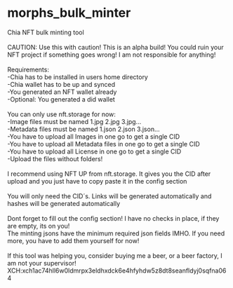 # morphs_bulk_minter
Chia NFT bulk minting tool
<br>
<br>
CAUTION: Use this with caution! This is an alpha build! You could ruin your NFT project if something goes wrong! I am not responsible for anything!<br>
<br>
Requirements:<br>
-Chia has to be installed in users home directory<br>
-Chia wallet has to be up and synced<br>
-You generated an NFT wallet already<br>
-Optional: You generated a did wallet<br>
<br>
You can only use nft.storage for now:<br>
-Image files must be named 1.jpg 2.jpg 3.jpg...<br>
-Metadata files must be named 1.json 2.json 3.json...<br>
-You have to upload all Images in one go to get a single CID<br>
-You have to upload all Metadata files in one go to get a single CID<br>
-You have to upload all License in one go to get a single CID<br>
-Upload the files without folders!<br>
<br>
I recommend using NFT UP from nft.storage. It gives you the CID after upload and you just have to copy paste it in the config section<br>
<br>
You will only need the CID´s. Links will be generated automatically and hashes will be generated automatically<br>
<br>
Dont forget to fill out the config section! I have no checks in place, if they are empty, its on you!<br>
The minting jsons have the minimum required json fields IMHO. If you need more, you have to add them yourself for now!<br>
<br>
If this tool was helping you, consider buying me a beer, or a beer factory, I am not your supervisor!<br>
XCH:xch1ac74hll6w0ldmrpx3eldhxdck6e4hfyhdw5z8dt8seanfldyj0sqfna064
